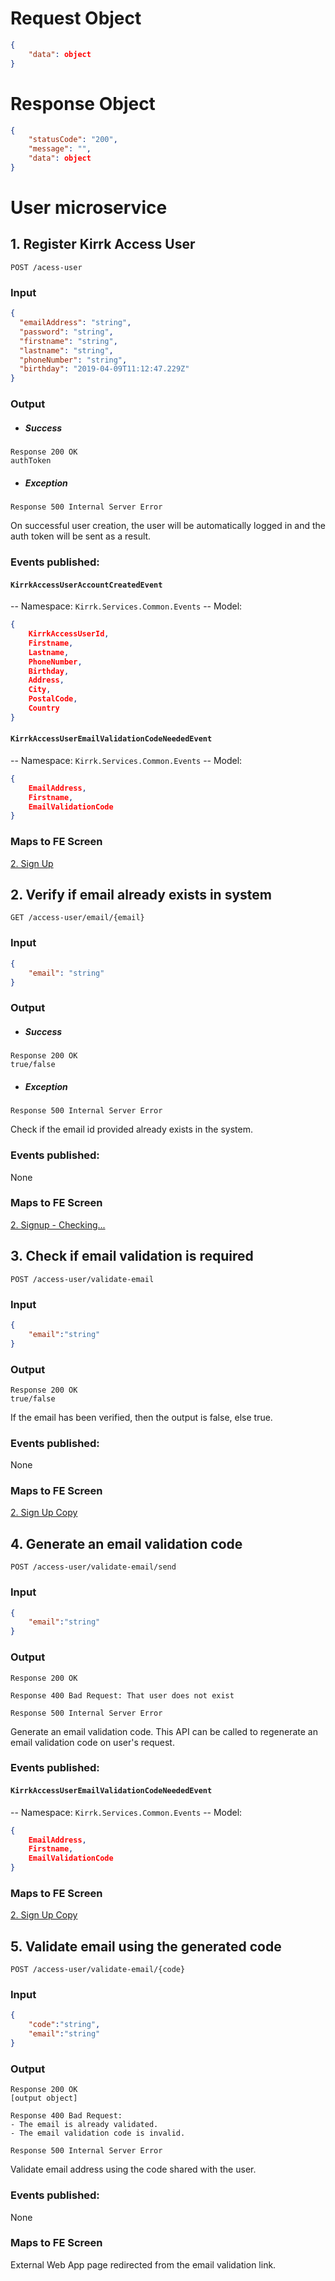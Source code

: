 # Request Object
```json
{
    "data": object
}
```

# Response Object
```json
{
    "statusCode": "200",
    "message": "",
    "data": object
}
```

# User microservice
## 1. Register Kirrk Access User
```http
POST /acess-user
```
### Input
```JSON
{
  "emailAddress": "string",
  "password": "string",
  "firstname": "string",
  "lastname": "string",
  "phoneNumber": "string",
  "birthday": "2019-04-09T11:12:47.229Z"
}
```
### Output
- ##### Success
```http
Response 200 OK
authToken
```
- ##### Exception
```http
Response 500 Internal Server Error
```
On successful user creation, the user will be automatically logged in and the auth token will be sent as a result.

### Events published:
#### `KirrkAccessUserAccountCreatedEvent`
-- Namespace: `Kirrk.Services.Common.Events`
-- Model:
```JSON
{
    KirrkAccessUserId,
    Firstname,
    Lastname,
    PhoneNumber,
    Birthday,
    Address,
    City,
    PostalCode,
    Country
}
```
#### `KirrkAccessUserEmailValidationCodeNeededEvent`
-- Namespace: `Kirrk.Services.Common.Events`
-- Model:
```JSON
{
    EmailAddress,
    Firstname,
    EmailValidationCode
}
```
### Maps to FE Screen
[2. Sign Up](https://projects.invisionapp.com/d/main#/console/16190609/349016651/preview#project_console)

## 2. Verify if email already exists in system
```http
GET /access-user/email/{email}
```
### Input
```JSON
{
    "email": "string"
}
```
### Output
- ##### Success
```http
Response 200 OK
true/false
```
- ##### Exception
```http
Response 500 Internal Server Error
```
Check if the email id provided already exists in the system.

### Events published:
None
### Maps to FE Screen
[2. Signup - Checking...](https://projects.invisionapp.com/d/main#/console/16190609/350270976/preview)

## 3. Check if email validation is required
```http
POST /access-user/validate-email
```
### Input
```JSON
{
    "email":"string"
}
```
### Output
```http
Response 200 OK
true/false
```
If the email has been verified, then the output is false, else true.

### Events published:
None

### Maps to FE Screen
[2. Sign Up Copy](https://projects.invisionapp.com/d/main#/console/16190609/350270975/preview)


## 4. Generate an email validation code
```http
POST /access-user/validate-email/send
```
### Input
```JSON
{
    "email":"string"
}
```
### Output
```http
Response 200 OK
```
```http
Response 400 Bad Request: That user does not exist
```
```http
Response 500 Internal Server Error
```
Generate an email validation code. This API can be called to regenerate an email validation code on user's request.

### Events published:
#### `KirrkAccessUserEmailValidationCodeNeededEvent`
-- Namespace: `Kirrk.Services.Common.Events`
-- Model:
```JSON
{
    EmailAddress,
    Firstname,
    EmailValidationCode
}
```

### Maps to FE Screen
[2. Sign Up Copy](https://projects.invisionapp.com/d/main#/console/16190609/350270975/preview)


## 5. Validate email using the generated code
```http
POST /access-user/validate-email/{code}
```
### Input
```JSON
{
    "code":"string",
    "email":"string"
}
```
### Output
```http
Response 200 OK
[output object]
```
```http
Response 400 Bad Request: 
- The email is already validated.
- The email validation code is invalid.
```
```http
Response 500 Internal Server Error
```
Validate email address using the code shared with the user.

### Events published:
None

### Maps to FE Screen
External Web App page redirected from the email validation link.

